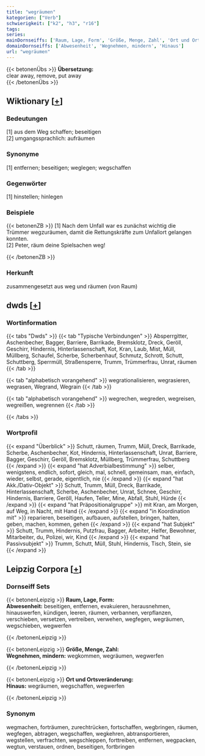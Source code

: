 ```yaml
---
title: "wegräumen"
kategorien: ["Verb"]
schwierigkeit: ["k2", "h3", "r16"]
tags:
series:
mainDornseiffs: ['Raum, Lage, Form', 'Größe, Menge, Zahl', 'Ort und Ortsveränderung']
domainDornseiffs: ['Abwesenheit', 'Wegnehmen, mindern', 'Hinaus']
url: "wegräumen"
---
```


{{< betonenÜbs >}}
**Übersetzung:**  
clear away, remove, put away  
{{< /betonenÜbs >}}

## Wiktionary [[+](https://de.wiktionary.org/wiki/wegräumen)]

### Bedeutungen
[1] aus dem Weg schaffen; beseitigen  
[2] umgangssprachlich: aufräumen  

### Synonyme
[1] entfernen; beseitigen; weglegen; wegschaffen  

### Gegenwörter
[1] hinstellen; hinlegen  

### Beispiele
{{< betonenZB >}}
[1] Nach dem Unfall war es zunächst wichtig die Trümmer wegzuräumen, damit die Rettungskräfte zum Unfallort gelangen konnten.  
[2] Peter, räum deine Spielsachen weg!  

{{< /betonenZB >}}
### Herkunft
zusammengesetzt aus weg und räumen (von Raum)  



## dwds [[+](https://www.dwds.de/wb/wegräumen)]

### Wortinformation
{{< tabs "Dwds" >}}
{{< tab "Typische Verbindungen" >}}
Absperrgitter, Aschenbecher, Bagger, Barriere, Barrikade, Bremsklotz, Dreck, Geröll, Geschirr, Hindernis, Hinterlassenschaft, Kot, Kran, Laub, Mist, Müll, Müllberg, Schaufel, Scherbe, Scherbenhauf, Schmutz, Schrott, Schutt, Schuttberg, Sperrmüll, Straßensperre, Trumm, Trümmerfrau, Unrat, räumen
{{< /tab >}}

{{< tab "alphabetisch vorangehend" >}}
wegrationalisieren, wegrasieren, wegrasen, Wegrand, Wegrain
{{< /tab >}}

{{< tab "alphabetisch vorangehend" >}}
wegrechen, wegreden, wegreisen, wegreißen, wegrennen
{{< /tab >}}

{{< /tabs >}}

### Wortprofil
{{< expand "Überblick" >}} Schutt, räumen, Trumm, Müll, Dreck, Barrikade, Scherbe, Aschenbecher, Kot, Hindernis, Hinterlassenschaft, Unrat, Barriere, Bagger, Geschirr, Geröll, Bremsklotz, Müllberg, Trümmerfrau, Schuttberg {{< /expand >}}
{{< expand "hat Adverbialbestimmung" >}} selber, wenigstens, endlich, sofort, gleich, mal, schnell, gemeinsam, man, einfach, wieder, selbst, gerade, eigentlich, nie {{< /expand >}}
{{< expand "hat Akk./Dativ-Objekt" >}} Schutt, Trumm, Müll, Dreck, Barrikade, Hinterlassenschaft, Scherbe, Aschenbecher, Unrat, Schnee, Geschirr, Hindernis, Barriere, Geröll, Haufen, Teller, Mine, Abfall, Stuhl, Hürde {{< /expand >}}
{{< expand "hat Präpositionalgruppe" >}} mit Kran, am Morgen, auf Weg, in Nacht, mit Hand {{< /expand >}}
{{< expand "in Koordination mit" >}} reparieren, beseitigen, aufbauen, aufstellen, bringen, halten, geben, machen, kommen, gehen {{< /expand >}}
{{< expand "hat Subjekt" >}} Schutt, Trumm, Hindernis, Putzfrau, Bagger, Arbeiter, Helfer, Bewohner, Mitarbeiter, du, Polizei, wir, Kind {{< /expand >}}
{{< expand "hat Passivsubjekt" >}} Trumm, Schutt, Müll, Stuhl, Hindernis, Tisch, Stein, sie {{< /expand >}}

## Leipzig Corpora [[+](https://corpora.uni-leipzig.de/en/res?word=wegräumen&corpusId=deu_newscrawl-public_2018)]

### Dornseiff Sets
{{< betonenLeipzig >}}
**Raum, Lage, Form:**  
**Abwesenheit:** beseitigen, entfernen, evakuieren, herausnehmen, hinauswerfen, kündigen, leeren, räumen, verbannen, verpflanzen, verschieben, versetzen, vertreiben, verwehen, wegfegen, wegräumen, wegschieben, wegwerfen  

{{< /betonenLeipzig >}}


{{< betonenLeipzig >}}
**Größe, Menge, Zahl:**  
**Wegnehmen, mindern:** wegkommen, wegräumen, wegwerfen  

{{< /betonenLeipzig >}}


{{< betonenLeipzig >}}
**Ort und Ortsveränderung:**  
**Hinaus:** wegräumen, wegschaffen, wegwerfen  

{{< /betonenLeipzig >}}

### Synonym
wegmachen, forträumen, zurechtrücken, fortschaffen, wegbringen, räumen, wegfegen, abtragen, wegschaffen, wegkehren, abtransportieren, wegstellen, verfrachten, wegschleppen, forttreiben, entfernen, wegpacken, wegtun, verstauen, ordnen, beseitigen, fortbringen

